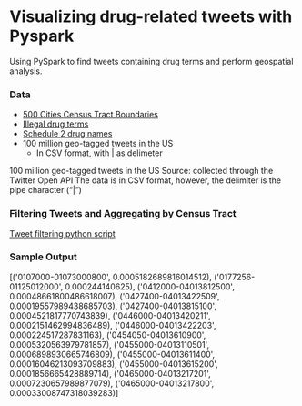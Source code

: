 # Visualizing drug-related tweets with Pyspark
Using PySpark to find tweets containing drug terms and perform geospatial analysis.

### Data
* [500 Cities Census Tract Boundaries](https://chronicdata.cdc.gov/500-Cities/500-Cities-Census-Tract-Boundaries/x7zy-2xmx)
* [Illegal drug terms](drug_illegal.txt)
* [Schedule 2 drug names](drug_sched2.txt)
* 100 million geo-tagged tweets in the US
  * In CSV format, with | as delimeter

100 million geo-tagged tweets in the US
Source: collected through the Twitter Open API
The data is in CSV format, however, the delimiter is the pipe character (“|”)

### Filtering Tweets and Aggregating by Census Tract

[Tweet filtering python script](Tweet_flltering_byCensus.py)

### Sample Output

[('0107000-01073000800', 0.0005182689816014512),
 ('0177256-01125012000', 0.000244140625),
 ('0412000-04013812500', 0.00048661800486618007),
 ('0427400-04013422509', 0.00019557989438685703),
 ('0427400-04013815100', 0.0004521817770743839),
 ('0446000-04013420211', 0.0002151462994836489),
 ('0446000-04013422203', 0.000224517287831163),
 ('0454050-04013610900', 0.0005320563979781857),
 ('0455000-04013110501', 0.0006898930665746809),
 ('0455000-04013611400', 0.00016046213093709883),
 ('0455000-04013615200', 0.0001856665428889714),
 ('0465000-04013217201', 0.0007230657989877079),
 ('0465000-04013217800', 0.00033008747318039283)]
